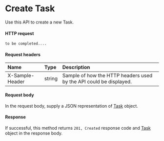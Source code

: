# Create Task

Use this API to create a new Task.
#### HTTP request
```http
to be completed....
```
#### Request headers
| Name       | Type | Description|
|:---------------|:--------|:----------|
| X-Sample-Header  | string  | Sample of how the HTTP headers used by the API could be displayed.|

#### Request body
In the request body, supply a JSON representation of [Task](../api/task.md) object.


#### Response
If successful, this method returns `201, Created` response code and [Task](../resources/task.md) object in the response body.

